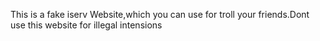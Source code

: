 This is a fake iserv Website,which you can use for troll your friends.Dont use this website for illegal intensions
